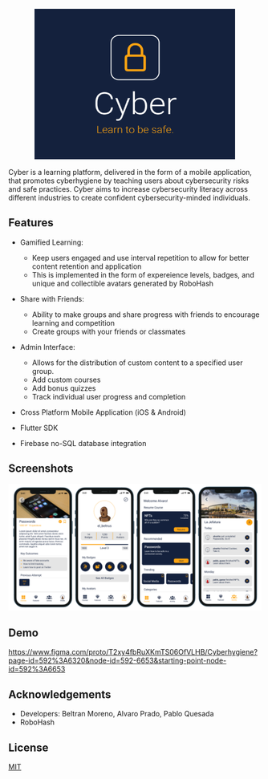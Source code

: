 <p align="center">
  <img width="400" height="300" justify="center" src="https://github.com/pjquesada/Cyber-Learning-Platform/blob/f16262ff9322f4c71795713949d891ced3464615/SeniorProject/assets/images/cyber_logo.PNG" />
</p>

Cyber is a learning platform, delivered in the form of a mobile application, that promotes cyberhygiene by teaching users about cybersecurity risks and safe practices. Cyber aims to increase cybersecurity literacy across different industries to create confident cybersecurity-minded individuals.

## Features

- Gamified Learning: 
    - Keep users engaged and use interval repetition to allow for better content retention and application
    - This is implemented in the form of expereience levels, badges, and unique and collectible avatars generated by RoboHash

- Share with Friends: 
    - Ability to make groups and share progress with friends to encourage learning and competition
    - Create groups with your friends or classmates
- Admin Interface: 
    - Allows for the distribution of custom content to a specified user group. 
    - Add custom courses 
    - Add bonus quizzes
    - Track individual user progress and completion
- Cross Platform Mobile Application (iOS & Android)
- Flutter SDK
- Firebase no-SQL database integration

## Screenshots

![alt text](https://github.com/pjquesada/Cyber-Learning-Platform/blob/892112b2d8c0633ad77910b8d78b33375ffe1f6a/SeniorProject/assets/images/cyberscreens2noback.png)

## Demo

https://www.figma.com/proto/T2xy4fbRuXKmTS06OfVLHB/Cyberhygiene?page-id=592%3A6320&node-id=592-6653&starting-point-node-id=592%3A6653

## Acknowledgements

- Developers: Beltran Moreno, Alvaro Prado, Pablo Quesada
- RoboHash

## License

[MIT](https://choosealicense.com/licenses/mit/)
